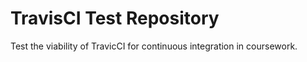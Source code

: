 # TravisCI Test Repository

Test the viability of TravicCI for continuous integration in coursework.